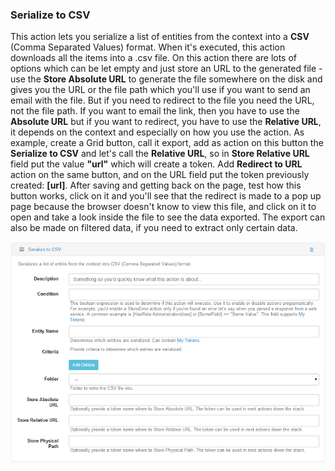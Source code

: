 ### Serialize to CSV

This action lets you serialize a list of entities from the context into a **CSV** (Comma Separated Values) format. When it's executed, this action downloads all the items into a .csv file. On this action there are lots of options which can be let empty and just store an URL to the generated file - use the **Store Absolute URL** to generate the file somewhere on the disk and gives you the URL or the file path which you'll use if you want to send an email with the file. But if you need to redirect to the file you need the URL, not the file path. If you want to email the link, then you have to use the **Absolute URL** but if you want to redirect, you have to use the **Relative URL**, it depends on the context and especially on how you use the action.
As example, create a Grid button, call it export, add as action on this button the **Serialize to CSV** and let's call the **Relative URL**, so in **Store Relative URL** field put the value **"url"** which will create a token. Add **Redirect to URL** action on the same button, and on the URL field put the token previously created: **[url]**. After saving and getting back on the page, test how this button works, click on it and you'll see that the redirect is made to a pop up page because the browser doesn't know to view this file, and click on it to open and take a look inside the file to see the data exported. The export can also be made on filtered data, if you need to extract only certain data.

![](serialize.png)